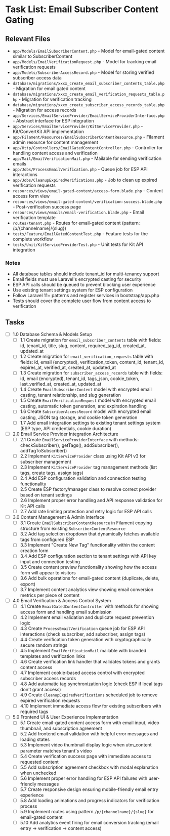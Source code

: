 # Task List: Email Subscriber Content Gating

## Relevant Files

- `app/Models/EmailSubscriberContent.php` - Model for email-gated content similar to SubscriberContent
- `app/Models/EmailVerificationRequest.php` - Model for tracking email verification requests  
- `app/Models/SubscriberAccessRecord.php` - Model for storing verified subscriber access data
- `database/migrations/xxxx_create_email_subscriber_contents_table.php` - Migration for email gated content
- `database/migrations/xxxx_create_email_verification_requests_table.php` - Migration for verification tracking
- `database/migrations/xxxx_create_subscriber_access_records_table.php` - Migration for access records
- `app/Services/EmailServiceProvider/EmailServiceProviderInterface.php` - Abstract interface for ESP integration
- `app/Services/EmailServiceProvider/KitServiceProvider.php` - Kit/ConvertKit API implementation
- `app/Filament/Resources/EmailSubscriberContentResource.php` - Filament admin resource for content management
- `app/Http/Controllers/EmailGatedContentController.php` - Controller for handling content access and verification
- `app/Mail/EmailVerificationMail.php` - Mailable for sending verification emails
- `app/Jobs/ProcessEmailVerification.php` - Queue job for ESP API interactions
- `app/Jobs/CleanupExpiredVerifications.php` - Job to clean up expired verification requests
- `resources/views/email-gated-content/access-form.blade.php` - Content access form view
- `resources/views/email-gated-content/verification-success.blade.php` - Post-verification success page
- `resources/views/emails/email-verification.blade.php` - Email verification template
- `routes/tenant.php` - Routes for email-gated content (pattern: /p/{channelname}/{slug})
- `tests/Feature/EmailGatedContentTest.php` - Feature tests for the complete workflow
- `tests/Unit/KitServiceProviderTest.php` - Unit tests for Kit API integration

### Notes

- All database tables should include tenant_id for multi-tenancy support
- Email fields must use Laravel's encrypted casting for security
- ESP API calls should be queued to prevent blocking user experience
- Use existing tenant settings system for ESP configuration
- Follow Laravel 11+ patterns and register services in bootstrap/app.php
- Tests should cover the complete user flow from content access to verification

## Tasks

- [ ] 1.0 Database Schema & Models Setup
  - [ ] 1.1 Create migration for `email_subscriber_contents` table with fields: id, tenant_id, title, slug, content, required_tag_id, created_at, updated_at
  - [ ] 1.2 Create migration for `email_verification_requests` table with fields: id, email (encrypted), verification_token, content_id, tenant_id, expires_at, verified_at, created_at, updated_at
  - [ ] 1.3 Create migration for `subscriber_access_records` table with fields: id, email (encrypted), tenant_id, tags_json, cookie_token, last_verified_at, created_at, updated_at
  - [ ] 1.4 Create `EmailSubscriberContent` model with encrypted email casting, tenant relationship, and slug generation
  - [ ] 1.5 Create `EmailVerificationRequest` model with encrypted email casting, automatic token generation, and expiration handling
  - [ ] 1.6 Create `SubscriberAccessRecord` model with encrypted email casting, JSON tag storage, and cookie token generation
  - [ ] 1.7 Add email integration settings to existing tenant settings system (ESP type, API credentials, cookie duration)
- [ ] 2.0 Email Service Provider Integration Architecture  
  - [ ] 2.1 Create `EmailServiceProviderInterface` with methods: checkSubscriber(), getTags(), addSubscriber(), addTagToSubscriber()
  - [ ] 2.2 Implement `KitServiceProvider` class using Kit API v3 for subscriber management
  - [ ] 2.3 Implement `KitServiceProvider` tag management methods (list tags, create tags, assign tags)
  - [ ] 2.4 Add ESP configuration validation and connection testing functionality
  - [ ] 2.5 Create ESP factory/manager class to resolve correct provider based on tenant settings
  - [ ] 2.6 Implement proper error handling and API response validation for Kit API calls
  - [ ] 2.7 Add rate limiting protection and retry logic for ESP API calls
- [ ] 3.0 Content Management & Admin Interface
  - [ ] 3.1 Create `EmailSubscriberContentResource` in Filament copying structure from existing `SubscriberContentResource`
  - [ ] 3.2 Add tag selection dropdown that dynamically fetches available tags from configured ESP
  - [ ] 3.3 Implement "Create New Tag" functionality within the content creation form
  - [ ] 3.4 Add ESP configuration section to tenant settings with API key input and connection testing
  - [ ] 3.5 Create content preview functionality showing how the access form will appear to visitors
  - [ ] 3.6 Add bulk operations for email-gated content (duplicate, delete, export)
  - [ ] 3.7 Implement content analytics view showing email conversion metrics per piece of content
- [ ] 4.0 Email Verification & Access Control System
  - [ ] 4.1 Create `EmailGatedContentController` with methods for showing access form and handling email submission
  - [ ] 4.2 Implement email validation and duplicate request prevention logic
  - [ ] 4.3 Create `ProcessEmailVerification` queue job for ESP API interactions (check subscriber, add subscriber, assign tags)
  - [ ] 4.4 Create verification token generation with cryptographically secure random strings
  - [ ] 4.5 Implement `EmailVerificationMail` mailable with branded templates and verification links
  - [ ] 4.6 Create verification link handler that validates tokens and grants content access
  - [ ] 4.7 Implement cookie-based access control with encrypted subscriber access records
  - [ ] 4.8 Add automatic tag synchronization logic (check ESP if local tags don't grant access)
  - [ ] 4.9 Create `CleanupExpiredVerifications` scheduled job to remove expired verification requests
  - [ ] 4.10 Implement immediate access flow for existing subscribers with required tags
- [ ] 5.0 Frontend UI & User Experience Implementation
  - [ ] 5.1 Create email-gated content access form with email input, video thumbnail, and subscription agreement
  - [ ] 5.2 Add frontend email validation with helpful error messages and loading states
  - [ ] 5.3 Implement video thumbnail display logic when utm_content parameter matches tenant's video
  - [ ] 5.4 Create verification success page with immediate access to requested content
  - [ ] 5.5 Add subscription agreement checkbox with modal explanation when unchecked
  - [ ] 5.6 Implement proper error handling for ESP API failures with user-friendly messages
  - [ ] 5.7 Create responsive design ensuring mobile-friendly email entry experience
  - [ ] 5.8 Add loading animations and progress indicators for verification process
  - [ ] 5.9 Implement routes using pattern `/p/{channelname}/{slug}` for email-gated content
  - [ ] 5.10 Add analytics event firing for email conversion tracking (email entry → verification → content access) 